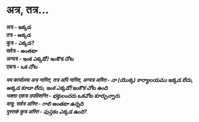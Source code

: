 # अत्र, तत्र...

**अत्र  - ఇక్కడ**  
**तत्र - అక్కడ**  
**कुत्र - ఎక్కడ?**   
**सर्वत्र - అంతటా**  
**अन्यत्र - ఇంక ఎక్కడో/ ఇంకొక చోట**  
**एकत्र - ఒక చోట**  

***मम कार्यालयः अत्र नास्ति, तत्र अपि नास्ति, अन्यत्र अस्ति - నా (యొక్క) కార్యాలయము ఇక్కడ లేదు, అక్కడ కూడా లేదు, ఇంక ఎక్కడో/ఇంకొక చోట ఉంది***     
***भक्ताः एकत्र उपविशन्ति - భక్తులందరు ఒకచోట కూర్చున్నారు***   
***वायु: सर्वत्र अस्ति - గాలి అంతటా ఉన్నది***   
***पुस्तकं कुत्र अस्ति - పుస్తకం ఎక్కడ ఉంది?***  